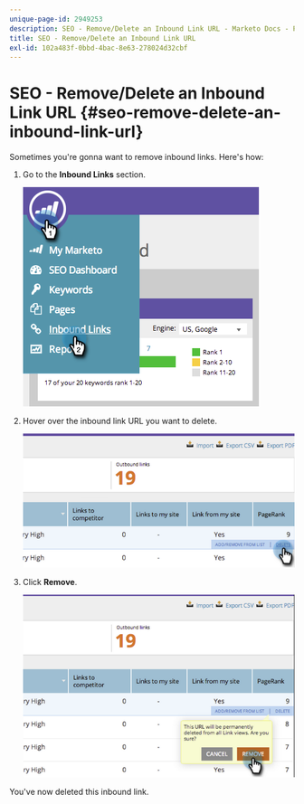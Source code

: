 ```yaml
---
unique-page-id: 2949253
description: SEO - Remove/Delete an Inbound Link URL - Marketo Docs - Product Documentation
title: SEO - Remove/Delete an Inbound Link URL
exl-id: 102a483f-0bbd-4bac-8e63-278024d32cbf
---
```

# SEO - Remove/Delete an Inbound Link URL {#seo-remove-delete-an-inbound-link-url}

Sometimes you're gonna want to remove inbound links. Here's how:

1. Go to the **Inbound Links** section.

   ![](assets/image2014-9-18-13-3a47-3a3.png)

1. Hover over the inbound link URL you want to delete.

   ![](assets/image2014-9-18-13-3a49-3a34.png)

1. Click **Remove**.

   ![](assets/image2014-9-18-13-3a49-3a44.png)

You've now deleted this inbound link.
